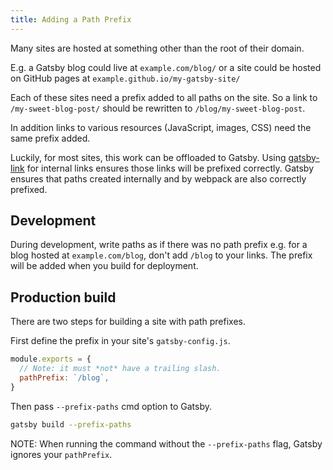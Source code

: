 ```yaml
---
title: Adding a Path Prefix
---
```


Many sites are hosted at something other than the root of their domain.

E.g. a Gatsby blog could live at `example.com/blog/` or a site could be hosted on GitHub pages at `example.github.io/my-gatsby-site/`

Each of these sites need a prefix added to all paths on the site. So a link to `/my-sweet-blog-post/` should be rewritten to `/blog/my-sweet-blog-post`.

In addition links to various resources (JavaScript, images, CSS) need the same prefix added.

Luckily, for most sites, this work can be offloaded to Gatsby. Using [gatsby-link](/packages/gatsby-link/) for internal links ensures those links will be prefixed correctly. Gatsby ensures that paths created internally and by webpack are also correctly prefixed.

## Development

During development, write paths as if there was no path prefix e.g. for a blog hosted at `example.com/blog`, don't add `/blog` to your links. The prefix will be added when you build for deployment.

## Production build

There are two steps for building a site with path prefixes.

First define the prefix in your site's `gatsby-config.js`.

```javascript
module.exports = {
  // Note: it must *not* have a trailing slash.
  pathPrefix: `/blog`,
}
```

Then pass `--prefix-paths` cmd option to Gatsby.

```sh
gatsby build --prefix-paths
```

NOTE: When running the command without the `--prefix-paths` flag, Gatsby ignores your `pathPrefix`.
